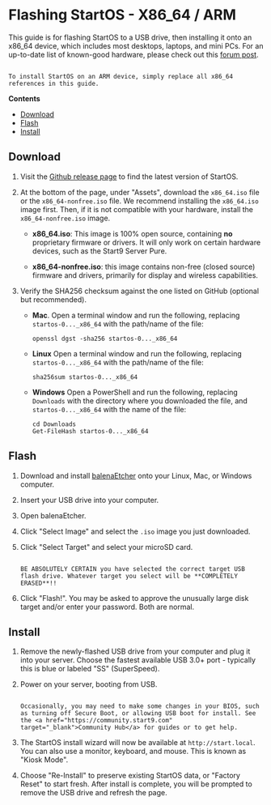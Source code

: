 # Flashing StartOS - X86_64 / ARM

This guide is for flashing StartOS to a USB drive, then installing it onto an x86_64 device, which includes most desktops, laptops, and mini PCs. For an up-to-date list of known-good hardware, please check out this [forum post](https://community.start9.com/t/known-good-hardware-master-list-hardware-capable-of-running-startos/).

```admonish tip

To install StartOS on an ARM device, simply replace all x86_64 references in this guide.
```

**Contents**

- [Download](#download)
- [Flash](#flash)
- [Install](#install)

## Download

1.  Visit the <a href="https://github.com/Start9Labs/start-os/releases/latest" target="_blank">Github release page</a> to find the latest version of StartOS.

1.  At the bottom of the page, under "Assets", download the `x86_64.iso` file or the `x86_64-nonfree.iso` file. We recommend installing the `x86_64.iso` image first. Then, if it is not compatible with your hardware, install the `x86_64-nonfree.iso` image.

    - **x86_64.iso**: This image is 100% open source, containing **no** proprietary firmware or drivers. It will only work on certain hardware devices, such as the Start9 Server Pure.

    - **x86_64-nonfree.iso**: this image contains non-free (closed source) firmware and drivers, primarily for display and wireless capabilities.

1.  Verify the SHA256 checksum against the one listed on GitHub (optional but recommended).

    - **Mac**. Open a terminal window and run the following, replacing `startos-0..._x86_64` with the path/name of the file:

          openssl dgst -sha256 startos-0..._x86_64

    - **Linux** Open a terminal window and run the following, replacing `startos-0..._x86_64` with the path/name of the file:

          sha256sum startos-0..._x86_64

    - **Windows** Open a PowerShell and run the following, replacing `Downloads` with the directory where you downloaded the file, and `startos-0..._x86_64` with the name of the file:

          cd Downloads
          Get-FileHash startos-0..._x86_64

## Flash

1. Download and install <a href="https://www.balena.io/etcher" target="_blank">balenaEtcher</a> onto your Linux, Mac, or Windows computer.

1. Insert your USB drive into your computer.

1. Open balenaEtcher.

1. Click "Select Image" and select the `.iso` image you just downloaded.

1. Click "Select Target" and select your microSD card.

   ```admonish warning

   BE ABSOLUTELY CERTAIN you have selected the correct target USB flash drive. Whatever target you select will be **COMPLETELY ERASED**!!
   ```

1. Click "Flash!". You may be asked to approve the unusually large disk target and/or enter your password. Both are normal.

## Install

1. Remove the newly-flashed USB drive from your computer and plug it into your server. Choose the fastest available USB 3.0+ port - typically this is blue or labeled "SS" (SuperSpeed).

1. Power on your server, booting from USB.

   ```admonish tip

   Occasionally, you may need to make some changes in your BIOS, such as turning off Secure Boot, or allowing USB boot for install. See the <a href="https://community.start9.com" target="_blank">Community Hub</a> for guides or to get help.
   ```

1. The StartOS install wizard will now be available at `http://start.local`. You can also use a monitor, keyboard, and mouse. This is known as "Kiosk Mode".

1. Choose "Re-Install" to preserve existing StartOS data, or "Factory Reset" to start fresh. After install is complete, you will be prompted to remove the USB drive and refresh the page.
